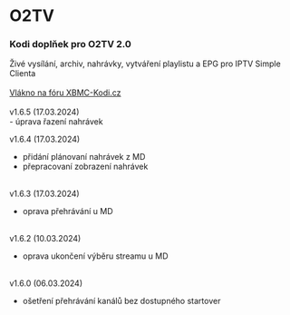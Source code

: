<h1>O2TV</h1>
<p>
<h3>Kodi doplňek pro O2TV 2.0</h3>
<p>
Živé vysílání, archiv, nahrávky, vytváření playlistu a EPG pro IPTV Simple Clienta<br><br>
<a href="https://www.xbmc-kodi.cz/prispevek-o2tv">Vlákno na fóru XBMC-Kodi.cz</a><br><br>
v1.6.5 (17.03.2024)<br>
- úprava řazení nahrávek<br>

v1.6.4 (17.03.2024)<br>
- přidání plánovaní nahrávek z MD<br>
- přepracovaní zobrazení nahrávek<br><br>

v1.6.3 (17.03.2024)<br>
- oprava přehrávání u MD<br><br>

v1.6.2 (10.03.2024)<br>
- oprava ukončení výběru streamu u MD<br><br>

v1.6.0 (06.03.2024)<br>
- ošetření přehrávání kanálů bez dostupného startover<br><br>
</p>
